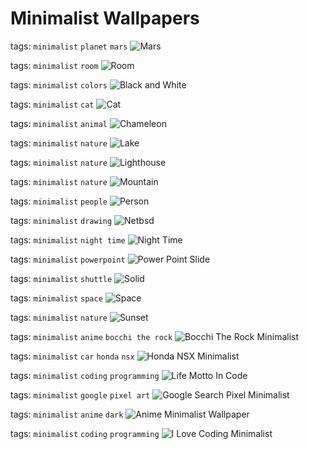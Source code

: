 # Minimalist Wallpapers

tags: ```minimalist``` ```planet``` ```mars```
![Mars](./mars.jpg)

tags: ```minimalist``` ```room```
![Room](./room.jpg)

tags: ```minimalist``` ```colors```
![Black and White](./black-white-minimalist.jpg)

tags: ```minimalist``` ```cat```
![Cat](./cat-minimalist.png)

tags: ```minimalist``` ```animal```
![Chameleon](./chameleon_wallhaven.png)

tags: ```minimalist``` ```nature```
![Lake](./lakeside-minimalist.jpg)

tags: ```minimalist``` ```nature```
![Lighthouse](./minimalist-lighthouse.jpg)

tags: ```minimalist``` ```nature```
![Mountain](./minimalist-mountain.jpg)

tags: ```minimalist``` ```people```
![Person](./minimalist-person.png)

tags: ```minimalist``` ```drawing```
![Netbsd](./netbsd.png)

tags: ```minimalist``` ```night time```
![Night Time](./night-time-minimalist.jpg)

tags: ```minimalist``` ```powerpoint```
![Power Point Slide](./powerpoint-silde-minimalist.png)

tags: ```minimalist``` ```shuttle```
![Solid](./solid.png)

tags: ```minimalist``` ```space```
![Space](./space-minimalist.png)

tags: ```minimalist``` ```nature```
![Sunset](./sunset-minimalist.jpg)

tags: ```minimalist``` ```anime``` ```bocchi the rock```
![Bocchi The Rock Minimalist](./bocchi-the-rock-minimalist.png)

tags: ```minimalist``` ```car``` ```honda``` ```nsx``` 
![Honda NSX Minimalist](./honda-nsx-minimalist.png)

tags: ```minimalist``` ```coding``` ```programming```
![Life Motto In Code](./life-motto-in-code.jpg)

tags: ```minimalist``` ```google``` ```pixel art``` 
![Google Search Pixel Minimalist](./google-search-pixel-minimalist.jpg)

tags: ```minimalist``` ```anime``` ```dark```
![Anime Minimalist Wallpaper](./anime-minimalist-wallpaper.png)

tags: ```minimalist``` ```coding``` ```programming```
![I Love Coding Minimalist](./i-love-coding-minimalist.png)
